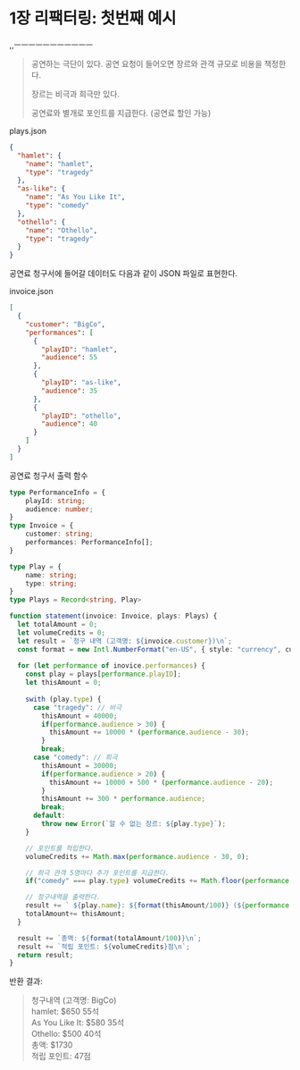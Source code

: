 # 1장 리팩터링: 첫번째 예시

,,ㅡㅡㅡㅡㅡㅡㅡㅡㅡㅡㅡ

> 공연하는 극단이 있다.
> 공연 요청이 들어오면 장르와 관객 규모로 비용을 책정한다.
>
> 장르는 비극과 희극만 있다.
>
> 공연료와 별개로 포인트를 지급한다. (공연료 할인 가능)

plays.json

```json
{
  "hamlet": {
    "name": "hamlet",
    "type": "tragedy"
  },
  "as-like": {
    "name": "As You Like It",
    "type": "comedy"
  },
  "othello": {
    "name": "Othello",
    "type": "tragedy"
  }
}
```

공연료 청구서에 들어갈 데이터도 다음과 같이 JSON 파일로 표현한다.

invoice.json

```json
[
  {
    "customer": "BigCo",
    "performances": [
      {
        "playID": "hamlet",
        "audience": 55
      },
      {
        "playID": "as-like",
        "audience": 35
      },
      {
        "playID": "othello",
        "audience": 40
      }
    ]
  }
]
```

공연료 청구서 출력 함수

```ts
type PerformanceInfo = {
    playId: string;
    audience: number;
}
type Invoice = {
    customer: string;
    performances: PerformanceInfo[];
}

type Play = {
    name: string;
    type: string;
}
type Plays = Record<string, Play>

function statement(invoice: Invoice, plays: Plays) {
  let totalAmount = 0;
  let volumeCredits = 0;
  let result = `청구 내역 (고객명: ${invoice.customer})\n`;
  const format = new Intl.NumberFormat("en-US", { style: "currency", currency:"USD", minimumFractionDigits: 2}).format;
  
  for (let performance of inovice.performances) {
    const play = plays[performance.playID];
    let thisAmount = 0;
  
    swith (play.type) {
      case "tragedy": // 비극
        thisAmount = 40000;
        if(performance.audience > 30) {
          thisAmount += 10000 * (performance.audience - 30);
        }
        break;
      case "comedy": // 희극
        thisAmount = 30000;
        if(performance.audience > 20) {
          thisAmount += 10000 + 500 * (performance.audience - 20);
        }
        thisAmount += 300 * performance.audience;
        break;
      default:
        throw new Error(`알 수 없는 장르: ${play.type}`);
    }

    // 포인트를 적립한다.
    volumeCredits += Math.max(performance.audience - 30, 0);

    // 희극 관객 5명마다 추가 포인트를 지급한다.
    if("comedy" === play.type) volumeCredits += Math.floor(performance / 5);

    // 청구내역을 출력한다.
    result += ` ${play.name}: ${format(thisAmount/100)} (${performance.audience}석)\n`;
    totalAmount+= thisAmount;
  }

  result += `총액: ${format(totalAmount/100)}\n`;
  result += `적립 포인트: ${volumeCredits}점\n`;
  return result;
}
```

반환 결과:

> 청구내역 (고객명: BigCo) <br/>
> hamlet: $650 55석 <br/>
> As You Like It: $580 35석 <br/>
> Othello: $500 40석 <br/>
> 총액: $1730 <br/>
> 적립 포인트: 47점 <br/>
